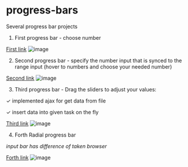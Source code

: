 # progress-bars
Several progress bar projects


1. First progress bar - choose number 

[First link](https://kseniiamarkiv.github.io/progress-bars/01_first)
![image](https://kseniiamarkiv.github.io/progress-bars/first.jpg)

2. Second progress bar - specify the number input that is synced to the range input (hover to numbers and choose your needed number)

[Second link](https://kseniiamarkiv.github.io/progress-bars/02_second)
![image](https://kseniiamarkiv.github.io/progress-bars/second.jpg)

3. Third progress bar - Drag the sliders to adjust your values:
<p><span>&#10003;  </span>implemented ajax for get data from file</p>
<p><span>&#10003;  </span>insert data into given task on the fly</p>

[Third link](https://kseniiamarkiv.github.io/progress-bars/03_third)
![image](https://kseniiamarkiv.github.io/progress-bars/third.jpg)


4. Forth Radial progress bar
<p><em>input bar has difference of taken browser</em></p>

[Forth link](https://kseniiamarkiv.github.io/progress-bars/04_forth)
![image](https://kseniiamarkiv.github.io/progress-bars/forth.jpg)

